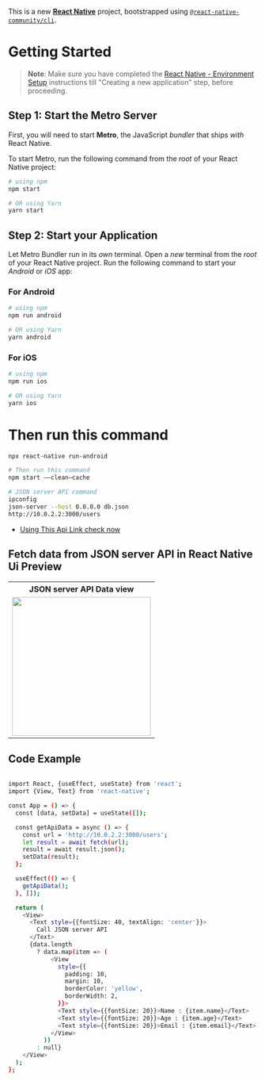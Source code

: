 This is a new [**React Native**](https://reactnative.dev) project, bootstrapped using [`@react-native-community/cli`](https://github.com/react-native-community/cli).

# Getting Started

> **Note**: Make sure you have completed the [React Native - Environment Setup](https://reactnative.dev/docs/environment-setup) instructions till "Creating a new application" step, before proceeding.

## Step 1: Start the Metro Server

First, you will need to start **Metro**, the JavaScript _bundler_ that ships _with_ React Native.

To start Metro, run the following command from the _root_ of your React Native project:

```bash
# using npm
npm start

# OR using Yarn
yarn start
```

## Step 2: Start your Application

Let Metro Bundler run in its _own_ terminal. Open a _new_ terminal from the _root_ of your React Native project. Run the following command to start your _Android_ or _iOS_ app:

### For Android

```bash
# using npm
npm run android

# OR using Yarn
yarn android
```

### For iOS

```bash
# using npm
npm run ios

# OR using Yarn
yarn ios
```



# Then run this command
```bash
npx react-native run-android
```



```bash
# Then run this command
npm start ——clean—cache
```



```bash
# JSON server API command
ipconfig
json-server --host 0.0.0.0 db.json
http://10.0.2.2:3000/users
```


- [Using This Api Link check now](https://jsonplaceholder.typicode.com/posts)

## Fetch data from JSON server API in React Native Ui Preview

<table>
  
  
<tr>                    
   
   <th>JSON server API Data view</th>

</tr>
  
  
  
  
<tr>
  
<td>

<img src="https://github.com/mdsomad/React_Native_Components/assets/103892160/3e524741-3e78-4881-9bb7-3608470e0174" width="280"/>

</td>



</table>


## Code Example


```bash

import React, {useEffect, useState} from 'react';
import {View, Text} from 'react-native';

const App = () => {
  const [data, setData] = useState([]);

  const getApiData = async () => {
    const url = 'http://10.0.2.2:3000/users';
    let result = await fetch(url);
    result = await result.json();
    setData(result);
  };

  useEffect(() => {
    getApiData();
  }, []);

  return (
    <View>
      <Text style={{fontSize: 40, textAlign: 'center'}}>
        Call JSON server API
      </Text>
      {data.length
        ? data.map(item => (
            <View
              style={{
                padding: 10,
                margin: 10,
                borderColor: 'yellow',
                borderWidth: 2,
              }}>
              <Text style={{fontSize: 20}}>Name : {item.name}</Text>
              <Text style={{fontSize: 20}}>Age : {item.age}</Text>
              <Text style={{fontSize: 20}}>Email : {item.email}</Text>
            </View>
          ))
        : null}
    </View>
  );
};




```

